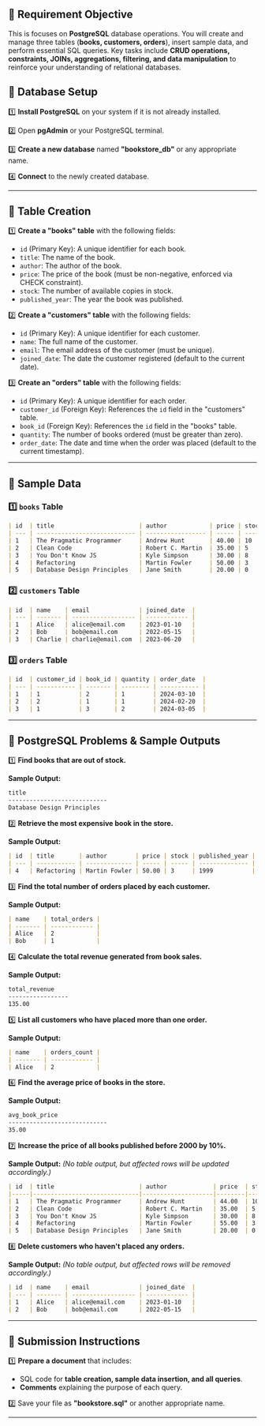 
## **📜 Requirement Objective**  

This is focuses on **PostgreSQL** database operations. You will create and manage three tables (**books, customers, orders**), insert sample data, and perform essential SQL queries. Key tasks include **CRUD operations, constraints, JOINs, aggregations, filtering, and data manipulation** to reinforce your understanding of relational databases.

## **📂 Database Setup**

1️⃣ **Install PostgreSQL** on your system if it is not already installed.

2️⃣ Open **pgAdmin** or your PostgreSQL terminal.

3️⃣ **Create a new database** named **"bookstore_db"** or any appropriate name.

4️⃣ **Connect** to the newly created database.

---

## **📂 Table Creation**

1️⃣ **Create a "books" table** with the following fields:

- `id` (Primary Key): A unique identifier for each book.
- `title`: The name of the book.
- `author`: The author of the book.
- `price`: The price of the book (must be non-negative, enforced via CHECK constraint).
- `stock`: The number of available copies in stock.
- `published_year`: The year the book was published.

2️⃣ **Create a "customers" table** with the following fields:

- `id` (Primary Key): A unique identifier for each customer.
- `name`: The full name of the customer.
- `email`: The email address of the customer (must be unique).
- `joined_date`: The date the customer registered (default to the current date).

3️⃣ **Create an "orders" table** with the following fields:

- `id` (Primary Key): A unique identifier for each order.
- `customer_id` (Foreign Key): References the `id` field in the "customers" table.
- `book_id` (Foreign Key): References the `id` field in the "books" table.
- `quantity`: The number of books ordered (must be greater than zero).
- `order_date`: The date and time when the order was placed (default to the current timestamp).

---

## **📂 Sample Data**

### **1️⃣ `books` Table**

```markdown
| id  | title                        | author            | price | stock | published_year |
| --- | ---------------------------- | ----------------- | ----- | ----- | -------------- |
| 1   | The Pragmatic Programmer     | Andrew Hunt       | 40.00 | 10    | 1999           |
| 2   | Clean Code                   | Robert C. Martin  | 35.00 | 5     | 2008           |
| 3   | You Don't Know JS            | Kyle Simpson      | 30.00 | 8     | 2014           |
| 4   | Refactoring                  | Martin Fowler     | 50.00 | 3     | 1999           |
| 5   | Database Design Principles   | Jane Smith        | 20.00 | 0     | 2018           |
```

### **2️⃣ `customers` Table**

```markdown
| id  | name    | email              | joined_date  |
| --- | ------- | ------------------ | ------------ |
| 1   | Alice   | alice@email.com    | 2023-01-10   |
| 2   | Bob     | bob@email.com      | 2022-05-15   |
| 3   | Charlie | charlie@email.com  | 2023-06-20   |
```

### **3️⃣ `orders` Table**

```markdown
| id  | customer_id | book_id | quantity | order_date  |
| --- | ----------- | ------- | -------- | ----------- |
| 1   | 1           | 2       | 1        | 2024-03-10  |
| 2   | 2           | 1       | 1        | 2024-02-20  |
| 3   | 1           | 3       | 2        | 2024-03-05  |
```

---

## **📂 PostgreSQL Problems & Sample Outputs**

1️⃣ **Find books that are out of stock.**

**Sample Output:**

```markdown
title
----------------------------
Database Design Principles
```

2️⃣ **Retrieve the most expensive book in the store.**

**Sample Output:**

```markdown
| id  | title       | author        | price | stock | published_year |
| --- | ----------- | ------------- | ----- | ----- | -------------- |
| 4   | Refactoring | Martin Fowler | 50.00 | 3     | 1999           |
```

3️⃣ **Find the total number of orders placed by each customer.**

**Sample Output:**

```markdown
| name    | total_orders |
| ------- | ------------ |
| Alice   | 2            |
| Bob     | 1            |
```

4️⃣ **Calculate the total revenue generated from book sales.**

**Sample Output:**

```markdown
total_revenue
-----------------
135.00
```

5️⃣ **List all customers who have placed more than one order.**

**Sample Output:**

```markdown
| name    | orders_count |
| ------- | ------------ |
| Alice   | 2            |
```

6️⃣ **Find the average price of books in the store.**

**Sample Output:**

```markdown
avg_book_price
----------------------------
35.00
```

7️⃣ **Increase the price of all books published before 2000 by 10%.**

**Sample Output:** *(No table output, but affected rows will be updated accordingly.)*

```markdown
| id  | title                        | author             | price  | stock | published_year |
|-----|------------------------------|--------------------|--------|-------|----------------|
| 1   | The Pragmatic Programmer     | Andrew Hunt        | 44.00  | 10    | 1999           |
| 2   | Clean Code                   | Robert C. Martin   | 35.00  | 5     | 2008           |
| 3   | You Don't Know JS            | Kyle Simpson       | 30.00  | 8     | 2014           |
| 4   | Refactoring                  | Martin Fowler      | 55.00  | 3     | 1999           |
| 5   | Database Design Principles   | Jane Smith         | 20.00  | 0     | 2018           |
```

8️⃣ **Delete customers who haven't placed any orders.**

**Sample Output:** *(No table output, but affected rows will be removed accordingly.)*

```markdown
| id  | name    | email              | joined_date  |
| --- | ------- | ------------------ | ------------ |
| 1   | Alice   | alice@email.com    | 2023-01-10   |
| 2   | Bob     | bob@email.com      | 2022-05-15   |
```

---

## **📂 Submission Instructions**

1️⃣ **Prepare a document** that includes:

- SQL code for **table creation, sample data insertion, and all queries**.
- **Comments** explaining the purpose of each query.
  
2️⃣ Save your file as **"bookstore.sql"** or another appropriate name.

---